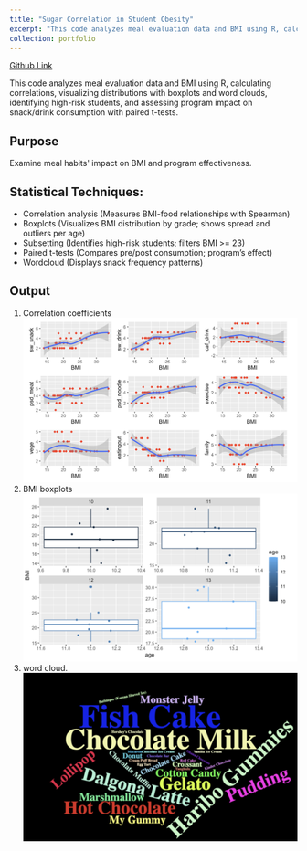 ```yaml
---
title: "Sugar Correlation in Student Obesity"
excerpt: "This code analyzes meal evaluation data and BMI using R, calculating correlations, visualizing distributions with boxplots and word clouds, identifying high-risk students, and assessing program impact on snack/drink consumption with paired t-tests."
collection: portfolio
---
```


[Github Link](https://github.com/yoojungslee/Sugar_in_Student_Obesity)

This code analyzes meal evaluation data and BMI using R, calculating correlations, visualizing distributions with boxplots and word clouds, identifying high-risk students, and assessing program impact on snack/drink consumption with paired t-tests.

## Purpose
Examine meal habits' impact on BMI and program effectiveness.

## Statistical Techniques:

- Correlation analysis (Measures BMI-food relationships with Spearman)
- Boxplots (Visualizes BMI distribution by grade; shows spread and outliers per age)
- Subsetting (Identifies high-risk students; filters BMI >= 23)
- Paired t-tests (Compares pre/post consumption; program’s effect)
- Wordcloud (Displays snack frequency patterns)
## Output
1. Correlation coefficients
![1s](/images/1s.png)
2. BMI boxplots
![2s](/images/2s.png)
3. word cloud.
![3s](/images/3s.png)